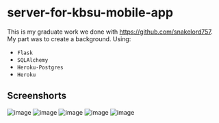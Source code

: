 # server-for-kbsu-mobile-app
This is my graduate work we done with https://github.com/snakelord757.
My part was to create a background.
Using:
* `Flask`
* `SQLAlchemy`
* `Heroku-Postgres`
* `Heroku`
## Screenshorts
![image](https://user-images.githubusercontent.com/44681903/215757700-7d06fc47-cd4a-4565-ae9e-bccece3482e0.png)
![image](https://user-images.githubusercontent.com/44681903/215757769-a40e62a1-5607-4d73-bd7f-3ff81d2da7f0.png)
![image](https://user-images.githubusercontent.com/44681903/215757789-abba8071-f82c-4cad-b6c6-e61b6bf04bb9.png)
![image](https://user-images.githubusercontent.com/44681903/215757818-02b6a6ec-dc82-4088-ab75-f5f2128b8684.png)
![image](https://user-images.githubusercontent.com/44681903/215757859-b30a8efe-8024-4dd2-b733-9cfcbf95cdce.png)
